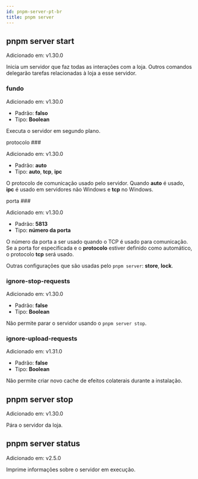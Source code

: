```yaml
---
id: pnpm-server-pt-br
title: pnpm server
---
```


## pnpm server start

Adicionado em: v1.30.0

Inicia um servidor que faz todas as interações com a loja.
Outros comandos delegarão tarefas relacionadas à loja a esse servidor.

### fundo

Adicionado em: v1.30.0

* Padrão: **falso**
* Tipo: **Boolean**

Executa o servidor em segundo plano.

protocolo ###

Adicionado em: v1.30.0

* Padrão: **auto**
* Tipo: **auto**, **tcp**, **ipc**

O protocolo de comunicação usado pelo servidor.
Quando **auto** é usado, **ipc** é usado em servidores não Windows e **tcp** no Windows.

porta ###

Adicionado em: v1.30.0

* Padrão: **5813**
* Tipo: **número da porta**

O número da porta a ser usado quando o TCP é usado para comunicação.
Se a porta for especificada e o **protocolo** estiver definido como automático, o protocolo **tcp** será usado.

Outras configurações que são usadas pelo `pnpm server`: **store**, **lock**.

### ignore-stop-requests

Adicionado em: v1.30.0

* Padrão: **false**
* Tipo: **Boolean**

Não permite parar o servidor usando o `pnpm server stop`.

### ignore-upload-requests

Adicionado em: v1.31.0

* Padrão: **false**
* Tipo: **Boolean**

Não permite criar novo cache de efeitos colaterais durante a instalação.

## pnpm server stop

Adicionado em: v1.30.0

Pára o servidor da loja.

## pnpm server status

Adicionado em: v2.5.0

Imprime informações sobre o servidor em execução.
